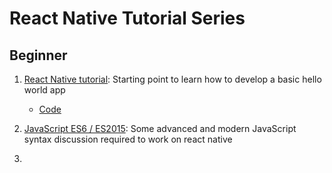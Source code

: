 # React Native Tutorial Series

## Beginner

1. [React Native tutorial](https://www.youtube.com/watch?v=kFEs5WB7NB0): Starting point to learn how to develop a basic hello world app
   - [Code](t1_helloworld/)

2. [JavaScript ES6 / ES2015](https://youtu.be/7LnGAsErYYU): Some advanced and modern JavaScript syntax discussion required to work on react native
3. 
